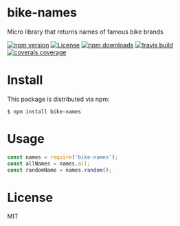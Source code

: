 # bike-names

Micro library that returns names of famous bike brands

[![npm version](https://img.shields.io/npm/v/bike-names.svg?style=flat-square)](https://www.npmjs.com/package/bike-names)
[![License](https://img.shields.io/npm/l/bike-names.svg?style=flat-square)](https://www.npmjs.com/package/bike-names)
[![npm downloads](https://img.shields.io/npm/dt/bike-names.svg?style=flat-square)](https://www.npmjs.com/package/bike-names)
[![travis build](https://img.shields.io/travis/jensrott/bike-names.svg?style=flat-square)](https://travis-ci.com/jensrott/bike-names)
[![coverals coverage](http://img.shields.io/coveralls/jensrott/bike-names.svg?style=flat)](https://coveralls.io/r/jensrott/bike-names)

# Install

This package is distributed via npm:

```
$ npm install bike-names
```

# Usage

```javascript
const names = require('bike-names');
const allNames = names.all;
const randomName = names.random();
```

# License

MIT